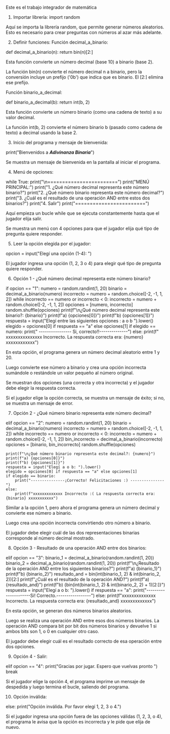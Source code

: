Este es el trabajo integrador de matemática 

1. Importar librería:
import random

Aquí se importa la librería random, que permite generar números aleatorios. Esto es necesario para crear preguntas con números al azar más adelante.


2. Definir funciones:
Función decimal_a_binario:

def decimal_a_binario(n):
    return bin(n)[2:]

Esta función convierte un número decimal (base 10) a binario (base 2).


La función bin(n) convierte el número decimal n a binario, pero la conversión incluye un prefijo ('0b') que indica que es binario. El [2:] elimina ese prefijo.


Función binario_a_decimal:

def binario_a_decimal(b):
    return int(b, 2)

Esta función convierte un número binario (como una cadena de texto) a su valor decimal.


La función int(b, 2) convierte el número binario b (pasado como cadena de texto) a decimal usando la base 2.


3. Inicio del programa y mensaje de bienvenida:

print("Bienvenidos a ***Adivinanza Binaria***")

Se muestra un mensaje de bienvenida en la pantalla al iniciar el programa.



4. Menú de opciones:

while True:
    print("\n========================")
    print("MENÚ PRINCIPAL:")
    print("1. ¿Qué número decimal representa este número binario?")
    print("2. ¿Qué número binario representa este número decimal?")
    print("3. ¿Cuál es el resultado de una operación AND entre estos dos binarios?")
    print("4. Salir")
    print("========================")

Aquí empieza un bucle while que se ejecuta constantemente hasta que el jugador elija salir.


Se muestra un menú con 4 opciones para que el jugador elija qué tipo de pregunta quiere responder.


5. Leer la opción elegida por el jugador:

opcion = input("Elegí una opción (1-4): ")

El jugador ingresa una opción (1, 2, 3 o 4) para elegir qué tipo de pregunta quiere responder.


6. Opción 1 - ¿Qué número decimal representa este número binario?

if opcion == "1":
    numero = random.randint(1, 20)
    binario = decimal_a_binario(numero)
    incorrecto = numero + random.choice([-2, -1, 1, 2])
    while incorrecto == numero or incorrecto < 0:
        incorrecto = numero + random.choice([-2, -1, 1, 2])
    opciones = [numero, incorrecto]
    random.shuffle(opciones)
    print(f"\n¿Qué número decimal representa este binario?: {binario}")
    print(f"a) {opciones[0]}")
    print(f"b) {opciones[1]}")
    respuesta = input("Elegí entre las siguientes opciones : a o b ").lower()
    elegido = opciones[0] if respuesta == "a" else opciones[1]
    if elegido == numero:
        print(" ---------------- Si, correcto!!--------------")
    else:
        print(f" xxxxxxxxxxxxxxx Incorrecto. La respuesta correcta era: {numero} xxxxxxxxxxxx")

En esta opción, el programa genera un número decimal aleatorio entre 1 y 20.


Luego convierte ese número a binario y crea una opción incorrecta sumándole o restándole un valor pequeño al número original.


Se muestran dos opciones (una correcta y otra incorrecta) y el jugador debe elegir la respuesta correcta.


Si el jugador elige la opción correcta, se muestra un mensaje de éxito; si no, se muestra un mensaje de error.


7. Opción 2 - ¿Qué número binario representa este número decimal?

elif opcion == "2":
    numero = random.randint(1, 20)
    binario = decimal_a_binario(numero)
    incorrecto = numero + random.choice([-2, -1, 1, 2])
    while incorrecto == numero or incorrecto < 0:
        incorrecto = numero + random.choice([-2, -1, 1, 2])
    bin_incorrecto = decimal_a_binario(incorrecto)
    opciones = [binario, bin_incorrecto]
    random.shuffle(opciones)

    print(f"\n¿Qué número binario representa este decimal?: {numero}")
    print(f"a) {opciones[0]}")
    print(f"b) {opciones[1]}")
    respuesta = input("Elegí a o b: ").lower()
    elegido = opciones[0] if respuesta == "a" else opciones[1]
    if elegido == binario:
        print("---------------¡Correcto! Felicitaciones :) ---------------")
    else:
        print(f"xxxxxxxxxxxxx Incorrecto :( La respuesta correcta era: {binario} xxxxxxxxxxx")

Similar a la opción 1, pero ahora el programa genera un número decimal y convierte ese número a binario.


Luego crea una opción incorrecta convirtiendo otro número a binario.


El jugador debe elegir cuál de las dos representaciones binarias corresponde al número decimal mostrado.


8. Opción 3 - Resultado de una operación AND entre dos binarios:

elif opcion == "3":
    binario_1 = decimal_a_binario(random.randint(1, 20))
    binario_2 = decimal_a_binario(random.randint(1, 20))
    print(f"\n¿Resultado de la operación AND entre los siguientes binarios?")
    print(f"a) {binario_1}")
    print(f"b) {binario_2}")
    resultado_and = bin(int(binario_1, 2) & int(binario_2, 2))[2:]
    print(f"¿Cuál es el resultado de la operación AND?")
    print(f"a) {resultado_and}")
    print(f"b) {bin(int(binario_1, 2) & int(binario_2, 2) + 1)[2:]}")
    respuesta = input("Elegí a o b: ").lower()
    if respuesta == "a":
        print("---------------------Si! Correcto.-----------------")
    else:
        print(f"xxxxxxxxxxxxxx Incorrecto. La respuesta correcta era: {resultado_and} xxxxxxxxxxxxx")

En esta opción, se generan dos números binarios aleatorios.


Luego se realiza una operación AND entre esos dos números binarios. La operación AND compara bit por bit dos números binarios y devuelve 1 si ambos bits son 1, o 0 en cualquier otro caso.


El jugador debe elegir cuál es el resultado correcto de esa operación entre dos opciones.


9. Opción 4 - Salir:

elif opcion == "4":
    print("Gracias por jugar. Espero que vuelvas pronto ")
    break

Si el jugador elige la opción 4, el programa imprime un mensaje de despedida y luego termina el bucle, saliendo del programa.


10. Opción inválida:

else:
    print("Opción inválida. Por favor elegí 1, 2, 3 o 4.")

Si el jugador ingresa una opción fuera de las opciones válidas (1, 2, 3, o 4), el programa le avisa que la opción es incorrecta y le pide que elija de nuevo.


